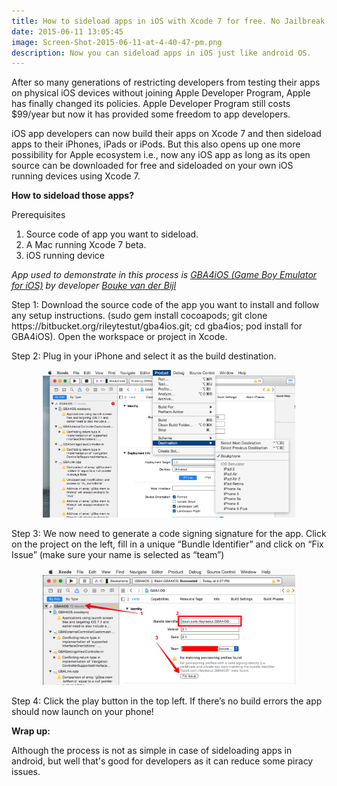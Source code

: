 ```yaml
---
title: How to sideload apps in iOS with Xcode 7 for free. No Jailbreak required.
date: 2015-06-11 13:05:45
image: Screen-Shot-2015-06-11-at-4-40-47-pm.png
description: Now you can sideload apps in iOS just like android OS.
---
```


<p class="intro"><span class="dropcap">A</span>fter so many generations of restricting developers from testing their apps on physical iOS devices without joining Apple Developer Program, Apple has finally changed its policies. Apple Developer Program still costs $99/year but now it has provided some freedom to app developers.</p>

<p>iOS app developers can now build their apps on Xcode 7 and then sideload apps to their iPhones, iPads or iPods. But this also opens up one more possibility for Apple ecosystem i.e., now any iOS app as long as its open source can be downloaded for free and sideloaded on your own iOS running devices using Xcode 7.</p>

<p style="font-weight: bold;">How to sideload those apps?</p>
<p>Prerequisites</p>
<ol>
 <li>Source code of app you want to sideload.</li>
 <li>A Mac running Xcode 7 beta.</li>
 <li>iOS running device</li>
</ol>
<p style="font-style: italic;">App used to demonstrate in this process is <a href="https://bitbucket.org/rileytestut/gba4ios">GBA4iOS (Game Boy Emulator for iOS)</a> by developer <a href="https://github.com/bouk">Bouke van der Bijl</a></p>
<p>Step 1: Download the source code of the app you want to install and follow any setup instructions. (sudo gem install cocoapods; git clone https://bitbucket.org/rileytestut/gba4ios.git; cd gba4ios; pod install for GBA4iOS). Open the workspace or project in Xcode.</p>

<p>Step 2: Plug in your iPhone and select it as the build destination.</p>
<div style="width: 80%; margin: 0px auto;"> <img src="/assets/blog-img/gba4ios-xcodeproj2015-06-0818-04-58.png"></div>

<p>Step 3: We now need to generate a code signing signature for the app. Click on the project on the left, fill in a unique “Bundle Identifier” and click on “Fix Issue” (make sure your name is selected as “team”)</p>
<div style="width: 80%; margin: 0px auto;"><img src="/assets/blog-img/GBA4iOS-xcodeproj-2B2015-06-08-2B18-06-55.png"></div>

<p>Step 4: Click the play button in the top left. If there’s no build errors the app should now launch on your phone!</p>
<p style="font-weight: bold;">Wrap up:</p>
<p>Although the process is not as simple in case of sideloading apps in android, but well that's good for developers as it can reduce some piracy issues.</p>

